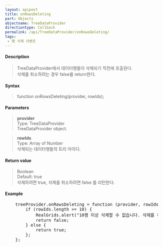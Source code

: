 ```yaml
---
layout: apipost
title: onRowsDeleting
part: Objects
objectname: TreeDataProvider
directiontype: Callback
permalink: /api/TreeDataProvider/onRowsDeleting/
tags:
 - 행 삭제 이벤트
---
```



#### Description

> TreeDataProvider에서 데이터행들이 삭제되기 직전에 호출된다.  
> 삭제를 취소하려는 경우 false를 return한다.  

#### Syntax

> function onRowsDeleting(provider, rowIds);  

#### Parameters

> **provider**  
> Type: TreeDataProvider  
> TreeDataProvider object.  

> **rowIds**  
> Type: Array of Number  
> 삭제되는 데이터행들의 트리 아이디.  

#### Return value

> Boolean  
> Default: true  
> 삭제하려면 true, 삭제를 취소하려면 false 를 리턴한다.  

#### Example

<pre class="prettyprint">
    treeProvider.onRowsDeleting = function (provider, rowIds) {
        if (rowIds.length >= 10) {
            RealGrids.alert("10행 이상 삭제할 수 없습니다. 삭제를 취소 합니다.");
            return false;  
        } else {
            return true;
        };
    };
</pre>

